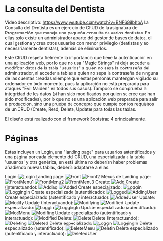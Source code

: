 # La consulta del Dentista
Video descriptivo: https://www.youtube.com/watch?v=BNF6GiIbhbA
La Consulta del Dentista es un ejercicio de CRUD de la asignatura de Programación que maneja una pequeña consulta de varios dentistas. En ellas solo existe un administrador aparte del gestor de bases de datos, el cual gestiona y crea otros usuarios con menor privilegio (dentistas y no necesariamente dentistas), además de eliminarlos.

Este CRUD respeta fielmente la importancia que tiene la autenticación en una aplicación web, por lo que no usa "Magic Strings" ni deja acceder a modificar datos de la tabla "usuarios" a quien no sepa la contraseña del administrador, ni acceder a tablas a quien no sepa la contraseña de ninguna de las cuentas creadas (siempre que estas personas mantengan vigilado su ordenador en todo momento, pues la aplicación no está preparada para ataques "Evil Maiden" en todos sus casos). Tampoco se comprueba la integridad de los datos (si han sido modificados por quien se cree que han sido modificados), por lo que no es una aplicación web preparada para salir a producción, sino una prueba de concepto que cumple con los requisitos de un CRUD (Create, Read, Delete, Update) para todas las tablas.

El diseño está realizado con el framework Bootstrap 4 principalmente.

# Páginas

Estas incluyen un Login, una "landing page" para usuarios autentificados y una página por cada elemento del CRUD, una especializada a la tabla 'usuarios' y otra genérica, en está última no deberían haber problemas añadiendo nuevas tablas, debería adaptarse a ellas.

Login:
![Login](https://github.com/PabloLuisMolinaBlanes/LaConsultaDelDentista/blob/master/FotosCRUD/login.png)
Landing page:
![Front](https://github.com/PabloLuisMolinaBlanes/LaConsultaDelDentista/blob/master/FotosCRUD/Frontpage.png)
![Front2](https://github.com/PabloLuisMolinaBlanes/LaConsultaDelDentista/blob/master/FotosCRUD/FrontPage2.png)
Menus de Landing page:
![FrontMenu1](https://github.com/PabloLuisMolinaBlanes/LaConsultaDelDentista/blob/master/FotosCRUD/FrontPageMenu1.png)
![FrontMenu2](https://github.com/PabloLuisMolinaBlanes/LaConsultaDelDentista/blob/master/FotosCRUD/FrontPageMenu2.png)
![FrontMenu3](https://github.com/PabloLuisMolinaBlanes/LaConsultaDelDentista/blob/master/FotosCRUD/FrontPageMenu3.png)
Create:
![Add](https://github.com/PabloLuisMolinaBlanes/LaConsultaDelDentista/blob/master/FotosCRUD/AddMenu.png)
Create (Interactuando):
![Adding](https://github.com/PabloLuisMolinaBlanes/LaConsultaDelDentista/blob/master/FotosCRUD/AddingMenu.png)
![Added](https://github.com/PabloLuisMolinaBlanes/LaConsultaDelDentista/blob/master/FotosCRUD/Added.png)
Create especializado:
![Loggin](https://github.com/PabloLuisMolinaBlanes/LaConsultaDelDentista/blob/master/FotosCRUD/LoginPrompt.png)
![LoggingIn](https://github.com/PabloLuisMolinaBlanes/LaConsultaDelDentista/blob/master/FotosCRUD/LoggingMenu.png)
Create especializado (autentificado):
![Logged](https://github.com/PabloLuisMolinaBlanes/LaConsultaDelDentista/blob/master/FotosCRUD/LoggedInMenu.png)
![AddingUser](https://github.com/PabloLuisMolinaBlanes/LaConsultaDelDentista/blob/master/FotosCRUD/AddingUsuario.png)
Create especializado (autentificado y interactuado):
![AddedUser](https://github.com/PabloLuisMolinaBlanes/LaConsultaDelDentista/blob/master/FotosCRUD/AddedUsuario.png)
Update:
![Modify](https://github.com/PabloLuisMolinaBlanes/LaConsultaDelDentista/blob/master/FotosCRUD/ModifyMenu.png)
Update (Interactuando):
![Modifying](https://github.com/PabloLuisMolinaBlanes/LaConsultaDelDentista/blob/master/FotosCRUD/ModifyMenuModifying.png)
![Modified](https://github.com/PabloLuisMolinaBlanes/LaConsultaDelDentista/blob/master/FotosCRUD/ModifiedMenu.png)
Update especializado:
![Loggin](https://github.com/PabloLuisMolinaBlanes/LaConsultaDelDentista/blob/master/FotosCRUD/LoginPrompt.png)
![LoggingIn](https://github.com/PabloLuisMolinaBlanes/LaConsultaDelDentista/blob/master/FotosCRUD/LoggingMenu.png)
Update especializado (autentificado):
![ModMenu](https://github.com/PabloLuisMolinaBlanes/LaConsultaDelDentista/blob/master/FotosCRUD/ModifyUsuario.png)
![Modifing](https://github.com/PabloLuisMolinaBlanes/LaConsultaDelDentista/blob/master/FotosCRUD/ModifyingUsuario.png)
Update especializado (autentificado y interactuado):
![Modified](https://github.com/PabloLuisMolinaBlanes/LaConsultaDelDentista/blob/master/FotosCRUD/ModifiedUsuario.png)
Delete:
![Delete](https://github.com/PabloLuisMolinaBlanes/LaConsultaDelDentista/blob/master/FotosCRUD/DeleteMenu.png)
Delete (Interactuando):
![Deleting](https://github.com/PabloLuisMolinaBlanes/LaConsultaDelDentista/blob/master/FotosCRUD/DeletingMenu.png)
![Deleted](https://github.com/PabloLuisMolinaBlanes/LaConsultaDelDentista/blob/master/FotosCRUD/DeletedMenu.png)
Delete especializado:
![Loggin](https://github.com/PabloLuisMolinaBlanes/LaConsultaDelDentista/blob/master/FotosCRUD/LoginPrompt.png)
![LoggingIn](https://github.com/PabloLuisMolinaBlanes/LaConsultaDelDentista/blob/master/FotosCRUD/LoggingMenu.png)
Delete especializado (autentificado):
![DeleteMenu](https://github.com/PabloLuisMolinaBlanes/LaConsultaDelDentista/blob/master/FotosCRUD/ModifyingUsuario.png)
![Deletin](https://github.com/PabloLuisMolinaBlanes/LaConsultaDelDentista/blob/master/FotosCRUD/DeletingUsuario.png)
Delete especializado (autentificado y interactuado):
![DeletedUser](https://github.com/PabloLuisMolinaBlanes/LaConsultaDelDentista/blob/master/FotosCRUD/DeletedUsuario.png)
